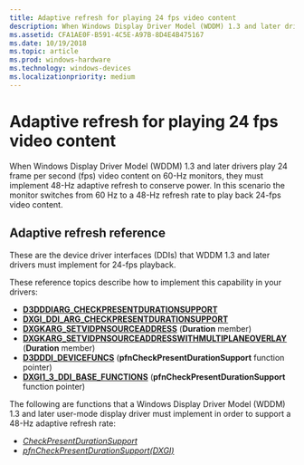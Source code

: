 ```yaml
---
title: Adaptive refresh for playing 24 fps video content
description: When Windows Display Driver Model (WDDM) 1.3 and later drivers play 24 frame per second (fps) video content on 60-Hz monitors, they must implement 48-Hz adaptive refresh to conserve power.
ms.assetid: CFA1AE0F-B591-4C5E-A97B-8D4E4B475167
ms.date: 10/19/2018
ms.topic: article
ms.prod: windows-hardware
ms.technology: windows-devices
ms.localizationpriority: medium
---
```


# Adaptive refresh for playing 24 fps video content


When Windows Display Driver Model (WDDM) 1.3 and later drivers play 24 frame per second (fps) video content on 60-Hz monitors, they must implement 48-Hz adaptive refresh to conserve power. In this scenario the monitor switches from 60 Hz to a 48-Hz refresh rate to play back 24-fps video content.



## Adaptive refresh reference

These are the device driver interfaces (DDIs) that WDDM 1.3 and later drivers must implement for 24-fps playback.

These reference topics describe how to implement this capability in your drivers:

-   [**D3DDDIARG\_CHECKPRESENTDURATIONSUPPORT**](https://docs.microsoft.com/windows-hardware/drivers/ddi/content/d3dumddi/ns-d3dumddi-d3dddiarg_checkpresentdurationsupport) 
-   [**DXGI\_DDI\_ARG\_CHECKPRESENTDURATIONSUPPORT**](https://docs.microsoft.com/windows-hardware/drivers/ddi/content/dxgiddi/ns-dxgiddi-_dxgi_ddi_arg_checkpresentdurationsupport) 
-   [**DXGKARG\_SETVIDPNSOURCEADDRESS**](https://docs.microsoft.com/windows-hardware/drivers/ddi/content/d3dkmddi/ns-d3dkmddi-_dxgkarg_setvidpnsourceaddress) (**Duration** member)
-   [**DXGKARG\_SETVIDPNSOURCEADDRESSWITHMULTIPLANEOVERLAY**](https://docs.microsoft.com/windows-hardware/drivers/ddi/content/d3dkmddi/ns-d3dkmddi-_dxgkarg_setvidpnsourceaddresswithmultiplaneoverlay) (**Duration** member)
-   [**D3DDDI\_DEVICEFUNCS**](https://docs.microsoft.com/windows-hardware/drivers/ddi/content/d3dumddi/ns-d3dumddi-_d3dddi_devicefuncs) (**pfnCheckPresentDurationSupport** function pointer)
-   [**DXGI1\_3\_DDI\_BASE\_FUNCTIONS**](https://docs.microsoft.com/windows-hardware/drivers/ddi/content/dxgiddi/ns-dxgiddi-dxgi1_3_ddi_base_functions) (**pfnCheckPresentDurationSupport** function pointer)

The following are functions that a Windows Display Driver Model (WDDM) 1.3 and later user-mode display driver must implement in order to support a 48-Hz adaptive refresh rate:

-   [*CheckPresentDurationSupport*](https://docs.microsoft.com/windows-hardware/drivers/ddi/content/d3dumddi/nc-d3dumddi-pfnd3dddi_checkpresentdurationsupport)
-   [*pfnCheckPresentDurationSupport(DXGI)*](https://docs.microsoft.com/windows-hardware/drivers/ddi/content/dxgiddi/ns-dxgiddi-_dxgi_ddi_arg_checkpresentdurationsupport)




 

 






